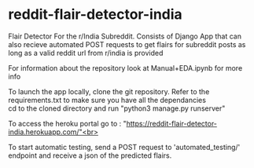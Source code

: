 # reddit-flair-detector-india
Flair Detector For the r/India Subreddit. Consists of Django App that can also recieve automated POST requests to get flairs for subreddit posts as long as a valid reddit url from r/india is provided

For information about the repository look at Manual+EDA.ipynb for more info<br>

To launch the app locally, clone the git repository. Refer to the requirements.txt to make sure you have all the dependancies <br>
cd to the cloned directory and run "python3 manage.py runserver"<br>

To access the heroku portal go to : "https://reddit-flair-detector-india.herokuapp.com/"<br>

To start automatic testing, send a POST request to 'automated_testing/' endpoint and receive a json of the predicted flairs.
